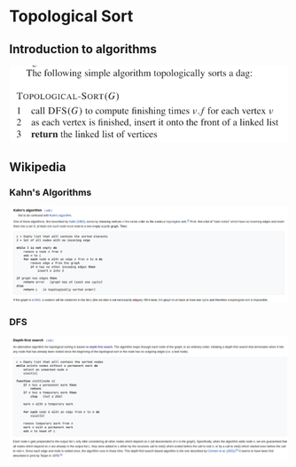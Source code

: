 # Topological Sort

## Introduction to algorithms

![Topological Sort](doc/topological_sort_introduction_to_algorithms.png)

## Wikipedia

### Kahn's Algorithms

![Topological Sort](doc/topological_sort_wikipedia_kahn.png)

### DFS

![Topological Sort](doc/topological_sort_wikipedia_DFS.png)
